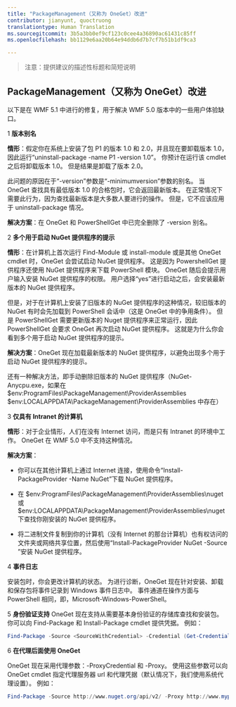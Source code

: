 ```yaml
---
title: "PackageManagement（又称为 OneGet）改进"
contributor: jianyunt, quoctruong
translationtype: Human Translation
ms.sourcegitcommit: 3b5a3bb0ef9cf123c0cee4a36890ac61431c85ff
ms.openlocfilehash: bb1129e6aa20b64e94ddb6d7b7cf7b51b1df9ca3

---
```


>注意：提供建议的描述性标题和简短说明

## PackageManagement（又称为 OneGet）改进 ##
以下是在 WMF 5.1 中进行的修复，用于解决 WMF 5.0 版本中的一些用户体验缺口。 

1 **版本别名**

**情形**：假定你在系统上安装了包 P1 的版本 1.0 和 2.0，并且现在要卸载版本 1.0，因此运行“uninstall-package -name P1 -version 1.0”。 你预计在运行该 cmdlet 之后将卸载版本 1.0。 但是结果是卸载了版本 2.0。 
    
此问题的原因在于“-version”参数是“-minimumversion”参数的别名。 当 OneGet 查找具有最低版本 1.0 的合格包时，它会返回最新版本。 在正常情况下需要此行为，因为查找最新版本是大多数人要进行的操作。 但是，它不应该应用于 uninstall-package 情况。
    
**解决方案**：在 OneGet 和 PowerShellGet 中已完全删除了 -version 别名。 

2 **多个用于启动 NuGet 提供程序的提示**

**情形**：在计算机上首次运行 Find-Module 或 install-module 或是其他 OneGet cmdlet 时，OneGet 会尝试启动 NuGet 提供程序。 这是因为 PowershellGet 提供程序还使用 NuGet 提供程序来下载 PowerShell 模块。 OneGet 随后会提示用户输入安装 NuGet 提供程序的权限。 用户选择“yes”进行启动之后，会安装最新版本的 NuGet 提供程序。 
    
但是，对于在计算机上安装了旧版本的 NuGet 提供程序的这种情况，较旧版本的 NuGet 有时会先加载到 PowerShell 会话中（这是 OneGet 中的争用条件）。 但是 PowerShellGet 需要更新版本的 Nuget 提供程序来正常运行，因此 PowerShellGet 会要求 OneGet 再次启动 NuGet 提供程序。 这就是为什么你会看到多个用于启动 NuGet 提供程序的提示。

**解决方案**：OneGet 现在加载最新版本的 NuGet 提供程序，以避免出现多个用于启动 NuGet 提供程序的提示。

还有一种解决方法，即手动删除旧版本的 NuGet 提供程序（NuGet-Anycpu.exe，如果在 $env:ProgramFiles\PackageManagement\ProviderAssemblies $env:LOCALAPPDATA\PackageManagement\ProviderAssemblies 中存在）


3 **仅具有 Intranet 的计算机**

**情形**：对于企业情形，人们在没有 Internet 访问，而是只有 Intranet 的环境中工作。 OneGet 在 WMF 5.0 中不支持这种情况。

**解决方案**：
- 你可以在其他计算机上通过 Internet 连接，使用命令“Install-PackageProvider -Name NuGet”下载 NuGet 提供程序。

- 在 $env:ProgramFiles\PackageManagement\ProviderAssemblies\nuget 或 $env:LOCALAPPDATA\PackageManagement\ProviderAssemblies\nuget 下查找你刚安装的 NuGet 提供程序。 

- 将二进制文件复制到你的计算机（没有 Internet 的那台计算机）也有权访问的文件夹或网络共享位置，然后使用“Install-PackageProvider NuGet -Source <Path to folder>”安装 NuGet 提供程序。


4 **事件日志**

安装包时，你会更改计算机的状态。 为进行诊断，OneGet 现在针对安装、卸载和保存包将事件记录到 Windows 事件日志中。 事件通道在操作方面与 PowerShell 相同，即，Microsoft-Windows-PowerShell。

5 **身份验证支持** OneGet 现在支持从需要基本身份验证的存储库查找和安装包。 你可以向 Find-Package 和 Install-Package cmdlet 提供凭据。 例如：
``` PowerShell
Find-Package -Source <SourceWithCredential> -Credential (Get-Credential)
```
6 **在代理后面使用 OneGet**

OneGet 现在采用代理参数：-ProxyCredential 和 -Proxy。 使用这些参数可以向 OneGet cmdlet 指定代理服务器 url 和代理凭据（默认情况下，我们使用系统代理设置）。 例如：
``` PowerShell
Find-Package -Source http://www.nuget.org/api/v2/ -Proxy http://www.myproxyserver.com -ProxyCredential (Get-Credential)
```



<!--HONumber=Aug16_HO3-->


